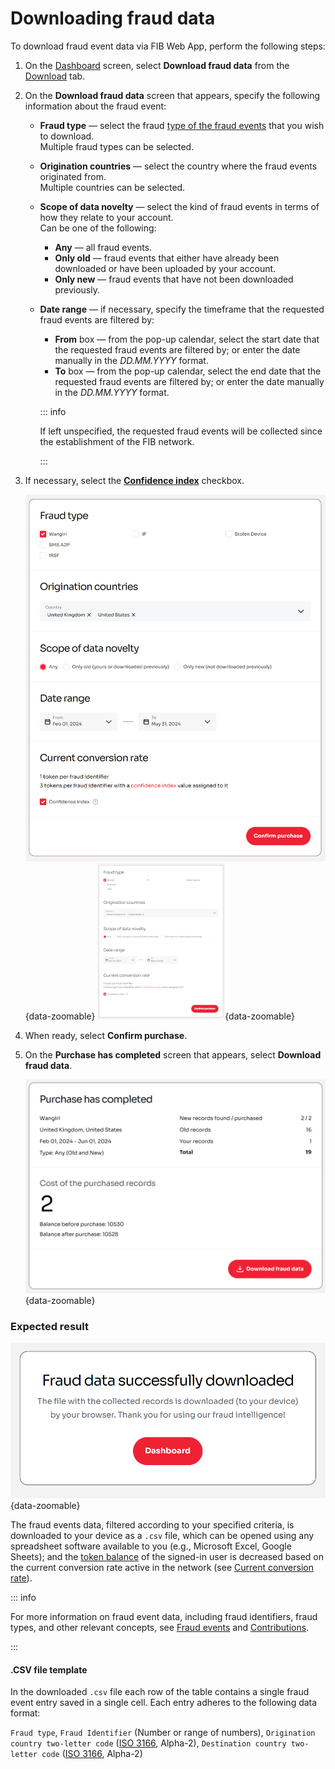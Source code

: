 # Downloading fraud data

To download fraud event data via FIB Web App, perform the following steps:

1. On the [Dashboard](../overview/web-interface.md#dashboard) screen, select **Download fraud data** from the [Download](../overview/web-interface.md#download) tab.
2. On the **Download fraud data** screen that appears, specify the following information about the fraud event:

   - **Fraud type** — select the fraud [type of the fraud events](fraud-events.md#types-of-fraud-events) that you wish to download.\
     Multiple fraud types can be selected.
   - **Origination countries** — select the country where the fraud events originated from.\
     Multiple countries can be selected.
   - **Scope of data novelty** — select the kind of fraud events in terms of how they relate to your account.\
     Can be one of the following:
     - **Any** — all fraud events.
     - **Only old** — fraud events that either have already been downloaded or have been uploaded by your account.
     - **Only new** — fraud events that have not been downloaded previously.
   - **Date range** — if necessary, specify the timeframe that the requested fraud events are filtered by:

     - **From** box — from the pop-up calendar, select the start date that the requested fraud events are filtered by; or enter the date manually in the _DD.MM.YYYY_ format.
     - **To** box — from the pop-up calendar, select the end date that the requested fraud events are filtered by; or enter the date manually in the _DD.MM.YYYY_ format.

     ::: info

     If left unspecified, the requested fraud events will be collected since the establishment of the FIB network.

     :::

3. If necessary, select the [**Confidence index**](../overview/tokenomics.md#confidence-index) checkbox.

   ![Download fraud data](../img/s-download.png){data-zoomable}
   <img src="../img/s-download-tn.png" data-zoom-src="../img/s-download.png" alt="Download fraud data" />{data-zoomable}

4. When ready, select **Confirm purchase**.
5. On the **Purchase has completed** screen that appears, select **Download fraud data**.

   ![Purchase has completed](../img/s-download-purchase.png){data-zoomable}

### Expected result

![Fraud data successfully downloaded](../img/s-download-success.png){data-zoomable}

The fraud events data, filtered according to your specified criteria, is downloaded to your device as a `.csv` file, which can be opened using any spreadsheet software available to you (e.g., Microsoft Excel, Google Sheets); and the [token balance](../overview/web-interface.md#balance) of the signed-in user is decreased based on the current conversion rate active in the network (see [Current conversion rate](../overview/tokenomics.md#current-conversion-rate)).

::: info

For more information on fraud event data, including fraud identifiers, fraud types, and other relevant concepts, see [Fraud events](../overview/fraud-events.md) and [Contributions](../overview/contributions.md).

:::

#### .CSV file template

In the downloaded `.csv` file each row of the table contains a single fraud event entry saved in a single cell. Each entry adheres to the following data format:

`Fraud type`, `Fraud Identifier` (Number or range of numbers), `Origination country two-letter code` ([ISO 3166](https://www.iso.org/iso-3166-country-codes.html), Alpha-2), `Destination country two-letter code` ([ISO 3166](https://www.iso.org/iso-3166-country-codes.html), Alpha-2)
